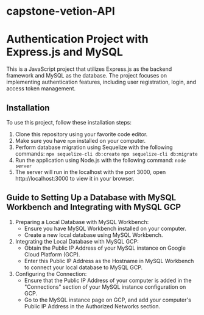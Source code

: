 # capstone-vetion-API
# Authentication Project with Express.js and MySQL

This is a JavaScript project that utilizes Express.js as the backend framework and MySQL as the database. The project focuses on implementing authentication features, including user registration, login, and access token management.

## Installation

To use this project, follow these installation steps:

1. Clone this repository using your favorite code editor.
2. Make sure you have `npm` installed on your computer.
3. Perform database migration using Sequelize with the following commands:
   `npx sequelize-cli db:create`
   `npx sequelize-cli db:migrate`
4. Run the application using Node.js with the following command:
`node server`
5. The server will run in the localhost with the port 3000, open http://localhost:3000 to view it in your browser.

## Guide to Setting Up a Database with MySQL Workbench and Integrating with MySQL GCP

1. Preparing a Local Database with MySQL Workbench:
   - Ensure you have MySQL Workbench installed on your computer.
   - Create a new local database using MySQL Workbench.
2. Integrating the Local Database with MySQL GCP:
   - Obtain the Public IP Address of your MySQL instance on Google Cloud Platform (GCP).
   - Enter this Public IP Address as the Hostname in MySQL Workbench to connect your local database to MySQL GCP.
3. Configuring the Connection:
   - Ensure that the Public IP Address of your computer is added in the "Connections" section of your MySQL instance configuration on GCP.
   - Go to the MySQL instance page on GCP, and add your computer's Public IP Address in the Authorized Networks section.
